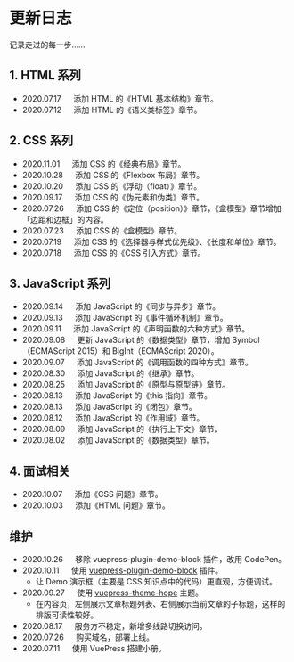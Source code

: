 # 更新日志

记录走过的每一步……

## 1. HTML 系列

* 2020.07.17 &emsp; 添加 HTML 的《HTML 基本结构》章节。
* 2020.07.12 &emsp; 添加 HTML 的《语义类标签》章节。

## 2. CSS 系列

* 2020.11.01 &emsp; 添加 CSS 的《经典布局》章节。
* 2020.10.28 &emsp; 添加 CSS 的《Flexbox 布局》章节。
* 2020.10.20 &emsp; 添加 CSS 的《浮动（float）》章节。
* 2020.09.17 &emsp; 添加 CSS 的《伪元素和伪类》章节。
* 2020.07.26 &emsp; 添加 CSS 的《定位（position）》章节，《盒模型》章节增加「边距和边框」的内容。
* 2020.07.23 &emsp; 添加 CSS 的《盒模型》章节。
* 2020.07.19 &emsp; 添加 CSS 的《选择器与样式优先级》、《长度和单位》章节。
* 2020.07.18 &emsp; 添加 CSS 的《CSS 引入方式》章节。

## 3. JavaScript 系列

* 2020.09.14 &emsp; 添加 JavaScript 的《同步与异步》章节。
* 2020.09.13 &emsp; 添加 JavaScript 的《事件循环机制》章节。
* 2020.09.11 &emsp; 添加 JavaScript 的《声明函数的六种方式》章节。
* 2020.09.08 &emsp; 更新 JavaScript 的《数据类型》章节，增加 Symbol（ECMAScript 2015）和 BigInt（ECMAScript 2020）。
* 2020.09.07 &emsp; 添加 JavaScript 的《调用函数的四种方式》章节。
* 2020.08.30 &emsp; 添加 JavaScript 的《继承》章节。
* 2020.08.25 &emsp; 添加 JavaScript 的《原型与原型链》章节。
* 2020.08.13 &emsp; 添加 JavaScript 的《this 指向》章节。
* 2020.08.13 &emsp; 添加 JavaScript 的《闭包》章节。
* 2020.08.12 &emsp; 添加 JavaScript 的《作用域》章节。
* 2020.08.09 &emsp; 添加 JavaScript 的《执行上下文》章节。
* 2020.08.02 &emsp; 添加 JavaScript 的《数据类型》章节。

## 4. 面试相关

* 2020.10.07 &emsp; 添加《CSS 问题》章节。
* 2020.10.03 &emsp; 添加《HTML 问题》章节。

## 维护

* 2020.10.26 &emsp; 移除 vuepress-plugin-demo-block 插件，改用 CodePen。
* 2020.10.11 &emsp; 使用 [vuepress-plugin-demo-block](https://daxigua.me/vuepress-plugin-demo-block/zh/ "vuepress-plugin-demo-block") 插件。
  * 让 Demo 演示框（主要是 CSS 知识点中的代码）更直观，方便调试。
* 2020.09.27 &emsp; 使用 [vuepress-theme-hope](https://vuepress-theme.mrhope.site/ "vuepress-theme-hope") 主题。
  * 在内容页，左侧展示文章标题列表、右侧展示当前文章的子标题，这样的排版可读性较好。
* 2020.08.17 &emsp; 服务方不稳定，新增多线路切换访问。
* 2020.07.26 &emsp; 购买域名，部署上线。
* 2020.07.11 &emsp; 使用 VuePress 搭建小册。
